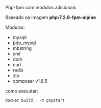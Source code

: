 Php-fpm com módulos adicionais

Baseado na imagem **php:7.2.8-fpm-alpine**

Módulos:
- mysqli
- pdo_mysql
- mbstring
- xml
- dom
- curl
- redis
- zip
- composer v1.6.5

como executar:
```
docker build . -t phpstart
```
